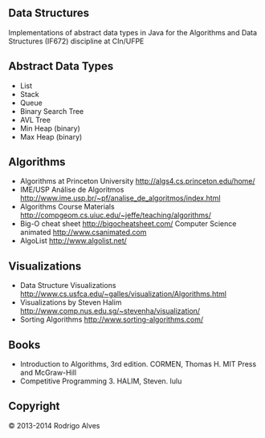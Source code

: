 ## Data Structures

Implementations of abstract data types in Java for the Algorithms and Data Structures (IF672) discipline at CIn/UFPE

## Abstract Data Types

* List
* Stack
* Queue
* Binary Search Tree
* AVL Tree
* Min Heap (binary)
* Max Heap (binary)

## Algorithms

* Algorithms at Princeton University http://algs4.cs.princeton.edu/home/
* IME/USP Análise de Algoritmos http://www.ime.usp.br/~pf/analise_de_algoritmos/index.html
* Algorithms Course Materials http://compgeom.cs.uiuc.edu/~jeffe/teaching/algorithms/
* Big-O cheat sheet http://bigocheatsheet.com/
Computer Science animated http://www.csanimated.com
* AlgoList http://www.algolist.net/

## Visualizations

* Data Structure Visualizations http://www.cs.usfca.edu/~galles/visualization/Algorithms.html
* Visualizations by Steven Halim http://www.comp.nus.edu.sg/~stevenha/visualization/
* Sorting Algorithms http://www.sorting-algorithms.com/

## Books

* Introduction to Algorithms, 3rd edition. CORMEN, Thomas H. MIT Press and McGraw-Hill
* Competitive Programming 3. HALIM, Steven. lulu

## Copyright

© 2013-2014 Rodrigo Alves